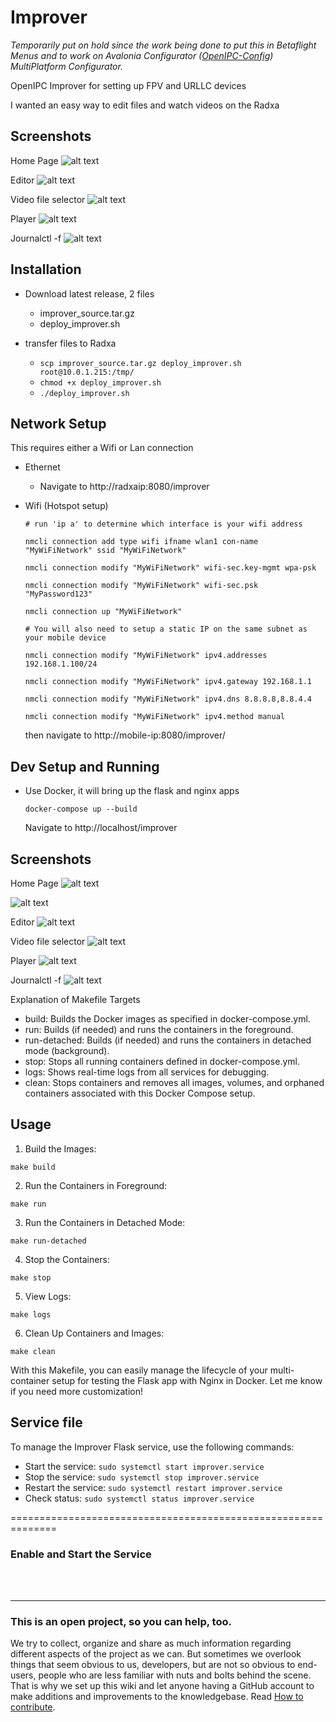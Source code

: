 # Improver

*Temporarily put on hold since the work being done to put this in Betaflight Menus and to work on Avalonia Configurator ([OpenIPC-Config](https://github.com/mikecarr/OpenIPC-Config)) MultiPlatform Configurator.*


OpenIPC Improver for setting up FPV and URLLC devices

I wanted an easy way to edit files and watch videos on the Radxa

## Screenshots
Home Page
![alt text](images/home.png)

Editor
![alt text](images/editor.png)

Video file selector
![alt text](images/v_select.png)

Player
![alt text](images/v_player.png)

Journalctl -f
![alt text](images/journal.png)

## Installation

* Download latest release, 2 files
    * improver_source.tar.gz
    * deploy_improver.sh

* transfer files to Radxa
    * ```scp improver_source.tar.gz deploy_improver.sh root@10.0.1.215:/tmp/```
    * ```chmod +x deploy_improver.sh```
    * ```./deploy_improver.sh```


## Network Setup 
This requires either a Wifi or Lan connection

* Ethernet
    * Navigate to http://radxaip:8080/improver
* Wifi (Hotspot setup)
    ```
    # run 'ip a' to determine which interface is your wifi address
    
    nmcli connection add type wifi ifname wlan1 con-name "MyWiFiNetwork" ssid "MyWiFiNetwork"
    
    nmcli connection modify "MyWiFiNetwork" wifi-sec.key-mgmt wpa-psk

    nmcli connection modify "MyWiFiNetwork" wifi-sec.psk "MyPassword123"

    nmcli connection up "MyWiFiNetwork"

    # You will also need to setup a static IP on the same subnet as your mobile device
    
    nmcli connection modify "MyWiFiNetwork" ipv4.addresses 192.168.1.100/24

    nmcli connection modify "MyWiFiNetwork" ipv4.gateway 192.168.1.1
    
    nmcli connection modify "MyWiFiNetwork" ipv4.dns 8.8.8.8,8.8.4.4

    nmcli connection modify "MyWiFiNetwork" ipv4.method manual
    ```

    then navigate to http://mobile-ip:8080/improver/


## Dev Setup and Running

* Use Docker, it will bring up the flask and nginx apps
    ```
    docker-compose up --build  
    ```
    Navigate to http://localhost/improver


## Screenshots
Home Page
![alt text](images/home.png)

![alt text](images/home_bottom.png)

Editor
![alt text](images/editor.png)

Video file selector
![alt text](images/v_select.png)

Player
![alt text](images/v_player.png)

Journalctl -f
![alt text](images/journal.png)


Explanation of Makefile Targets
* build: Builds the Docker images as specified in docker-compose.yml.
* run: Builds (if needed) and runs the containers in the foreground.
* run-detached: Builds (if needed) and runs the containers in detached mode (background).
* stop: Stops all running containers defined in docker-compose.yml.
* logs: Shows real-time logs from all services for debugging.
* clean: Stops containers and removes all images, volumes, and orphaned containers associated with this Docker Compose setup.

## Usage
1. Build the Images:
```
make build
```
2. Run the Containers in Foreground:
```
make run
```
3. Run the Containers in Detached Mode:
```
make run-detached
```
4. Stop the Containers:
```
make stop
```
5. View Logs:
```
make logs
```
6. Clean Up Containers and Images:
```
make clean
```

With this Makefile, you can easily manage the lifecycle of your multi-container setup for testing the Flask app with Nginx in Docker. Let me know if you need more customization!


## Service file

To manage the Improver Flask service, use the following commands:
 - Start the service:     ```sudo systemctl start improver.service```
 - Stop the service:      ```sudo systemctl stop improver.service```
 - Restart the service:   ```sudo systemctl restart improver.service```
 - Check status:          ```sudo systemctl status improver.service```

==============================================================


### Enable and Start the Service
    
<br><br>
<hr>
<h3>This is an open project, so you can help, too.</h3>

We try to collect, organize and share as much information regarding different aspects of the project as we can. But sometimes we overlook things that seem obvious to us, developers, but are not so obvious to end-users, people who are less familiar with nuts and bolts behind the scene. That is why we set up this wiki and let anyone having a GitHub account to make additions and improvements to the knowledgebase. Read [How to contribute](https://github.com/OpenIPC/wiki/blob/master/en/contribute.md).
